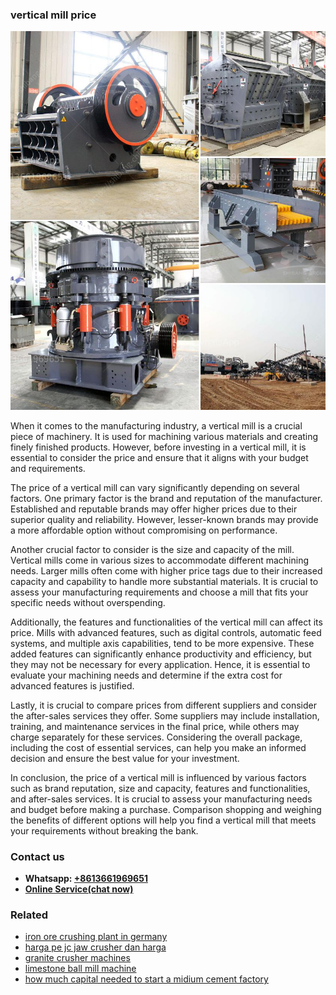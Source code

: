 <h3>vertical mill price</h3><img src='1708499102.jpg' alt=''><p>When it comes to the manufacturing industry, a vertical mill is a crucial piece of machinery. It is used for machining various materials and creating finely finished products. However, before investing in a vertical mill, it is essential to consider the price and ensure that it aligns with your budget and requirements.</p><p>The price of a vertical mill can vary significantly depending on several factors. One primary factor is the brand and reputation of the manufacturer. Established and reputable brands may offer higher prices due to their superior quality and reliability. However, lesser-known brands may provide a more affordable option without compromising on performance.</p><p>Another crucial factor to consider is the size and capacity of the mill. Vertical mills come in various sizes to accommodate different machining needs. Larger mills often come with higher price tags due to their increased capacity and capability to handle more substantial materials. It is crucial to assess your manufacturing requirements and choose a mill that fits your specific needs without overspending.</p><p>Additionally, the features and functionalities of the vertical mill can affect its price. Mills with advanced features, such as digital controls, automatic feed systems, and multiple axis capabilities, tend to be more expensive. These added features can significantly enhance productivity and efficiency, but they may not be necessary for every application. Hence, it is essential to evaluate your machining needs and determine if the extra cost for advanced features is justified.</p><p>Lastly, it is crucial to compare prices from different suppliers and consider the after-sales services they offer. Some suppliers may include installation, training, and maintenance services in the final price, while others may charge separately for these services. Considering the overall package, including the cost of essential services, can help you make an informed decision and ensure the best value for your investment.</p><p>In conclusion, the price of a vertical mill is influenced by various factors such as brand reputation, size and capacity, features and functionalities, and after-sales services. It is crucial to assess your manufacturing needs and budget before making a purchase. Comparison shopping and weighing the benefits of different options will help you find a vertical mill that meets your requirements without breaking the bank.</p><h3>Contact us</h3><ul><li><strong>Whatsapp:&nbsp;<a href="https://wa.me/8613661969651">+8613661969651</a></strong></li><li><a href="https://swt.shibang-china.com/?git&amp;zhl&amp;vertical mill price"><strong>Online Service(chat now)</strong></a></li></ul><h3>Related</h3><ul><li><a href='iron ore crushing plant in germany.md'>iron ore crushing plant in germany</a></li><li><a href='harga pe jc jaw crusher dan harga.md'>harga pe jc jaw crusher dan harga</a></li><li><a href='granite crusher machines.md'>granite crusher machines</a></li><li><a href='limestone ball mill machine.md'>limestone ball mill machine</a></li><li><a href='how much capital needed to start a midium cement factory.md'>how much capital needed to start a midium cement factory</a></li></ul>